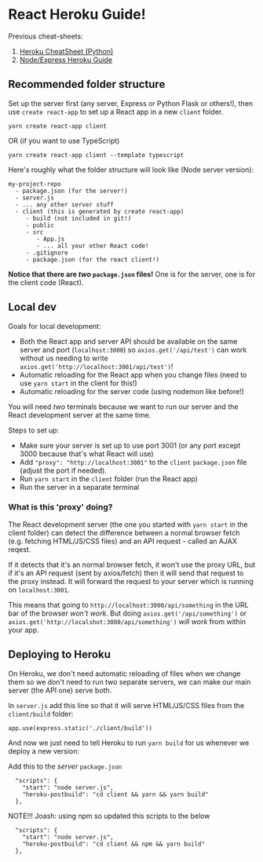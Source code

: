 # React Heroku Guide!

Previous cheat-sheets:
 1. [Heroku CheatSheet (Python)](https://gist.git.generalassemb.ly/katie/2b04e662ffc32713aad1b07747aceed9)
 2. [Node/Express Heroku Guide](https://gist.git.generalassemb.ly/katie/63ea03930d1f01ec748fd23573de8615)


## Recommended folder structure

Set up the server first (any server, Express or Python Flask or others!), then use `create react-app` to set up a React app in a new `client` folder.

```
yarn create react-app client
```

OR (if you want to use TypeScript)

```
yarn create react-app client --template typescript
```

Here's roughly what the folder structure will look like (Node server version):

```
my-project-repo
  - package.json (for the server!)
  - server.js
  - ... any other server stuff
  - client (this is generated by create react-app)
     - build (not included in git!)
     - public
     - src
        - App.js
        - ... all your other React code!
     - .gitignore
     - package.json (for the react client!)
```

**Notice that there are _two_ `package.json` files!** One is for the server, one is for the client code (React).

## Local dev

Goals for local development:
 - Both the React app and server API should be available on the same server and port (`localhost:3000`) so `axios.get('/api/test')` can work without us needing to write `axios.get('http://localhost:3001/api/test')`!
 - Automatic reloading for the React app when you change files (need to use `yarn start` in the client for this!)
 - Automatic reloading for the server code (using nodemon like before!)

You will need _two_ terminals because we want to run our server and the React development server at the same time.

Steps to set up:
 - Make sure your server is set up to use port 3001 (or any port except 3000 because that's what React will use)
 - Add `"proxy": "http://localhost:3001"` to the `client` `package.json` file (adjust the port if needed).
 - Run `yarn start` in the `client` folder (run the React app)
 - Run the server in a separate terminal

### What is this 'proxy' doing?

The React development server (the one you started with `yarn start` in the client folder) can detect the difference between
a normal browser fetch (e.g. fetching HTML/JS/CSS files) and an API request - called an AJAX reqest.

If it detects that it's an normal browser fetch, it won't use the proxy URL, but if it's an API
request (sent by axios/fetch) then it will send that request to the proxy instead.
It will forward the request to your server which is running on `localhost:3001`.

This means that going to `http://localhost:3000/api/something` in the URL bar of the browser _won't work_.
But doing `axios.get('/api/something')` or `axios.get('http://localshot:3000/api/something')` _will work_ from within your app.

## Deploying to Heroku

On Heroku, we don't need automatic reloading of files when we change them so we don't need to run two separate servers, we can make our main server (the API one) serve both. 

In `server.js` add this line so that it will serve HTML/JS/CSS files from the `client/build` folder:
```
app.use(express.static('./client/build'))
```

And now we just need to tell Heroku to run `yarn build` for us whenever we deploy a new version:

Add this to the _server_ `package.json`

```
  "scripts": {
    "start": "node server.js",
    "heroku-postbuild": "cd client && yarn && yarn build"
  },
```
NOTE!!! Joash: using npm so updated this scripts to the below

```
  "scripts": {
    "start": "node server.js",
    "heroku-postbuild": "cd client && npm && yarn build"
  },
```